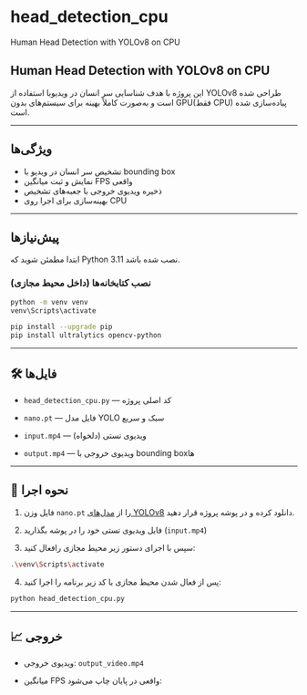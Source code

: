 # head_detection_cpu
Human Head Detection with YOLOv8 on CPU


## Human Head Detection with YOLOv8 on CPU

این پروژه با هدف شناسایی سر انسان در ویدیوبا استفاده از YOLOv8 طراحی شده است و به‌صورت کاملاً بهینه برای سیستم‌های بدون GPU(فقط CPU) پیاده‌سازی شده است.

---

## ویژگی‌ها

- تشخیص سر انسان در ویدیو با bounding box
- نمایش و ثبت میانگین FPS واقعی
- ذخیره ویدیوی خروجی با جعبه‌های تشخیص
- بهینه‌سازی برای اجرا روی CPU

---

## پیش‌نیازها

ابتدا مطمئن شوید که Python 3.11 نصب شده باشد.

### نصب کتابخانه‌ها (داخل محیط مجازی)

```bash
python -m venv venv
venv\Scripts\activate

pip install --upgrade pip
pip install ultralytics opencv-python

```

----------

## 🛠️ فایل‌ها

-   `head_detection_cpu.py` — کد اصلی پروژه
    
-   `nano.pt` — فایل مدل YOLO سبک و سریع
    
-   `input.mp4` — ویدیوی تستی (دلخواه)
    
-   `output.mp4` — ویدیوی خروجی با bounding boxها
    

----------

## 🚀 نحوه اجرا

1.  فایل وزن `nano.pt` را از [مدل‌های YOLOv8](https://github.com/Abcfsa/YOLOv8_head_detector?utm_source=chatgpt.com
) دانلود کرده و در پوشه پروژه قرار دهید.
    
2.  فایل ویدیوی تستی خود را در پوشه بگذارید (`input.mp4`)
    
3.  سپس با اجرای دستور زیر محیط مجازی رافعال کنید:
    

```bash
.\venv\Scripts\activate
```
4. پس از فعال شدن محیط مجازی با کد زیر برنامه را اجرا کنید:

```bash
python head_detection_cpu.py
```
----------

## 📈 خروجی

-   ویدیوی خروجی: `output_video.mp4`
    
-   میانگین FPS واقعی در پایان چاپ می‌شود:
    

